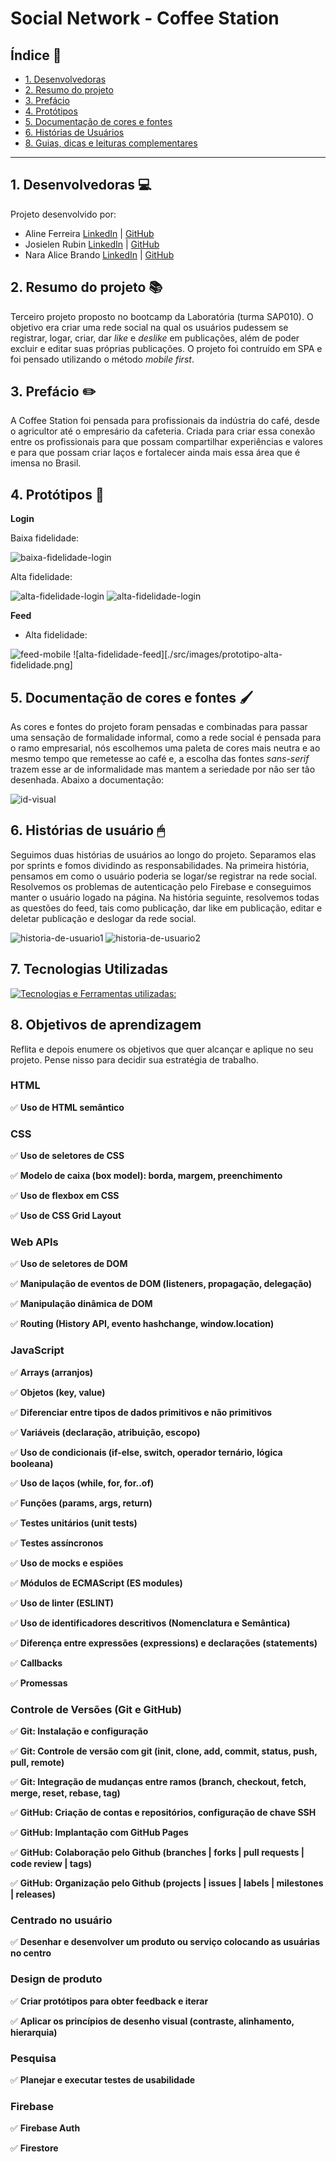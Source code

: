 # Social Network - Coffee Station

## Índice 📌

* [1. Desenvolvedoras](#1-desenvolvedoras)
* [2. Resumo do projeto](#2-resumo-do-projeto)
* [3. Prefácio](#3-prefácio)
* [4. Protótipos](#4-protótipos)
* [5. Documentação de cores e fontes](#5-documentação-de-cores-e-fontes)
* [6. Histórias de Usuários](#6-histórias-de-usuários)
* [8. Guias, dicas e leituras
  complementares](#8-guias-dicas-e-leituras-complementares)

***

## 1. Desenvolvedoras 💻

Projeto desenvolvido por:

* Aline Ferreira [LinkedIn](link-linkedin) | [GitHub](link-github)
* Josielen Rubin [LinkedIn](link-linkedin) | [GitHub](link-github)
* Nara Alice Brando [LinkedIn](link-linkedin) | [GitHub](link-github)

## 2. Resumo do projeto 📚

Terceiro projeto proposto no bootcamp da Laboratória (turma SAP010). O objetivo era criar uma rede social na qual os usuários pudessem se registrar, logar, criar, dar _like_ e _deslike_ em publicações, além de poder excluir e editar suas próprias publicações. O projeto foi contruído em SPA e foi pensado utilizando o método _mobile first_. 

## 3. Prefácio ✏️

A Coffee Station foi pensada para profissionais da indústria do café, desde o agricultor até o empresário da cafeteria. Criada para criar essa conexão entre os profissionais para que possam compartilhar experiências e valores e para que possam criar laços e fortalecer ainda mais essa área que é imensa no Brasil.

## 4. Protótipos 📐

**Login**

Baixa fidelidade:

![baixa-fidelidade-login](./src/images/prototipo-baixa-fidelidade-login.png)

Alta fidelidade:

![alta-fidelidade-login](./src/images/prototipo-alta-login-mobile.png)
![alta-fidelidade-login](./src/images/prototipo-alta-login.png)


**Feed**
* Alta fidelidade:

![feed-mobile](./src/images/prototipo-alta-feed-mobile.png)
![alta-fidelidade-feed][./src/images/prototipo-alta-fidelidade.png]

## 5. Documentação de cores e fontes 🖌

As cores e fontes do projeto foram pensadas e combinadas para passar uma sensação de formalidade informal, como a rede social é pensada para o ramo empresarial, nós escolhemos uma paleta de cores mais neutra e ao mesmo tempo que remetesse ao café e, a escolha das fontes _sans-serif_ trazem esse ar de informalidade mas mantem a seriedade por não ser tão desenhada. Abaixo a documentação:

![id-visual](./src/images/id-visual.png)

## 6. Histórias de usuário 🖱

Seguimos duas histórias de usuários ao longo do projeto. Separamos elas por sprints e fomos dividindo as responsabilidades. Na primeira história, pensamos em como o usuário poderia se logar/se registrar na rede social. Resolvemos os problemas de autenticação pelo Firebase e conseguimos manter o usuário logado na página. Na história seguinte, resolvemos todas as questões do feed, tais como publicação, dar like em publicação, editar e deletar publicação e deslogar da rede social.

![historia-de-usuario1](./src/images/historia-usuario1.png)
![historia-de-usuario2](./src/images/historia-usuario2.png)

## 7. Tecnologias Utilizadas

[![Tecnologias e Ferramentas utilizadas:](https://skillicons.dev/icons?i=js,html,css,figma,github,git,jest,firebase)](https://skillicons.dev)

## 8. Objetivos de aprendizagem

Reflita e depois enumere os objetivos que quer alcançar e aplique no seu projeto. Pense nisso para decidir sua estratégia de trabalho.

### HTML

✅ **Uso de HTML semântico**

### CSS

✅ **Uso de seletores de CSS**

✅ **Modelo de caixa (box model): borda, margem, preenchimento**

✅ **Uso de flexbox em CSS**

✅ **Uso de CSS Grid Layout**

### Web APIs

✅ **Uso de seletores de DOM**

✅ **Manipulação de eventos de DOM (listeners, propagação, delegação)**

✅ **Manipulação dinâmica de DOM**

✅ **Routing (History API, evento hashchange, window.location)**

### JavaScript

✅ **Arrays (arranjos)**

✅ **Objetos (key, value)**

✅ **Diferenciar entre tipos de dados primitivos e não primitivos**

✅ **Variáveis (declaração, atribuição, escopo)**

✅ **Uso de condicionais (if-else, switch, operador ternário, lógica booleana)**

✅ **Uso de laços (while, for, for..of)**

✅ **Funções (params, args, return)**

✅ **Testes unitários (unit tests)**

✅ **Testes assíncronos**

✅ **Uso de mocks e espiões**

✅ **Módulos de ECMAScript (ES modules)**

✅ **Uso de linter (ESLINT)**

✅ **Uso de identificadores descritivos (Nomenclatura e Semântica)**

✅ **Diferença entre expressões (expressions) e declarações (statements)**

✅ **Callbacks**

✅ **Promessas**

### Controle de Versões (Git e GitHub)

✅ **Git: Instalação e configuração**

✅ **Git: Controle de versão com git (init, clone, add, commit, status, push, pull, remote)**

✅ **Git: Integração de mudanças entre ramos (branch, checkout, fetch, merge, reset, rebase, tag)**

✅ **GitHub: Criação de contas e repositórios, configuração de chave SSH**

✅ **GitHub: Implantação com GitHub Pages**

✅ **GitHub: Colaboração pelo Github (branches | forks | pull requests | code review | tags)**

✅ **GitHub: Organização pelo Github (projects | issues | labels | milestones | releases)**

### Centrado no usuário

✅ **Desenhar e desenvolver um produto ou serviço colocando as usuárias no centro**

### Design de produto

✅ **Criar protótipos para obter feedback e iterar**

✅ **Aplicar os princípios de desenho visual (contraste, alinhamento, hierarquia)**

### Pesquisa

✅ **Planejar e executar testes de usabilidade**

### Firebase

✅ **Firebase Auth**

✅ **Firestore**